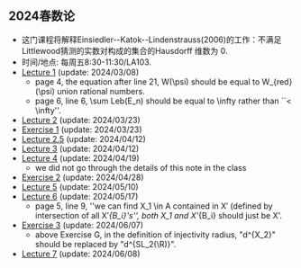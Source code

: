 ##  2024春数论

 - 这门课程将解释Einsiedler--Katok--Lindenstrauss(2006)的工作：不满足Littlewood猜测的实数对构成的集合的Hausdorff 维数为 0.
 - 时间/地点: 每周五8:30-11:30/LA103.
 - [Lecture 1](https://runlinzhang.github.io/2024SP_Lecture_1.pdf?raw=true) (update: 2024/03/08)
   - page 4, the equation after line 21, W(\psi) should be equal to W_{red}(\psi) union rational numbers.
   - page 6, line 6, \sum Leb(E_n) should be equal to \infty rather than ``< \infty''.
 - [Lecture 2](https://runlinzhang.github.io/2024SP_Lecture_2_0323.pdf?raw=true) (update: 2024/03/23)
 - [Exercise 1](https://runlinzhang.github.io/2024SP_Exercise_1_0323.pdf?raw=true) (update: 2024/03/23)
 - [Lecture 2.5](https://runlinzhang.github.io/2024SP_Lecture_2.5_0412.pdf?raw=true) (update: 2024/04/12)
 - [Lecture 3](https://runlinzhang.github.io/2024SP_Lecture_3_0412.pdf?raw=true) (update: 2024/04/12)
 - [Lecture 4](https://runlinzhang.github.io/2024SP_Lecture_4_0419.pdf?raw=true) (update: 2024/04/19)
     - we did not go through the details of this note in the class
 - [Exercise 2](https://runlinzhang.github.io/2024SP_Exercise_2_0428.pdf?raw=true) (update: 2024/04/28)
 - [Lecture 5](https://runlinzhang.github.io/2024SP_Lecture_5_0510.pdf?raw=true) (update: 2024/05/10)
 - [Lecture 6](https://runlinzhang.github.io/2024SP_Lecture_6_0517.pdf?raw=true) (update: 2024/05/17)
   - page 5, line 9, ''we can find X_1 \in A contained in X′ (defined by intersection of all X′_{B_i}'s'', both X_1 and X'_{B_i} should just be X'.
 - [Exercise 3](https://runlinzhang.github.io/2024SP_Exercise_3_0607.pdf?raw=true) (update: 2024/06/07)
   - above Exercise G, in the definition of injectivity radius, "d^{X_2}" should be replaced by "d^{SL_2(\R)}".
 - [Lecture 7](https://runlinzhang.github.io/2024SP_Lecture_7_0608.pdf?raw=true) (update: 2024/06/08)

